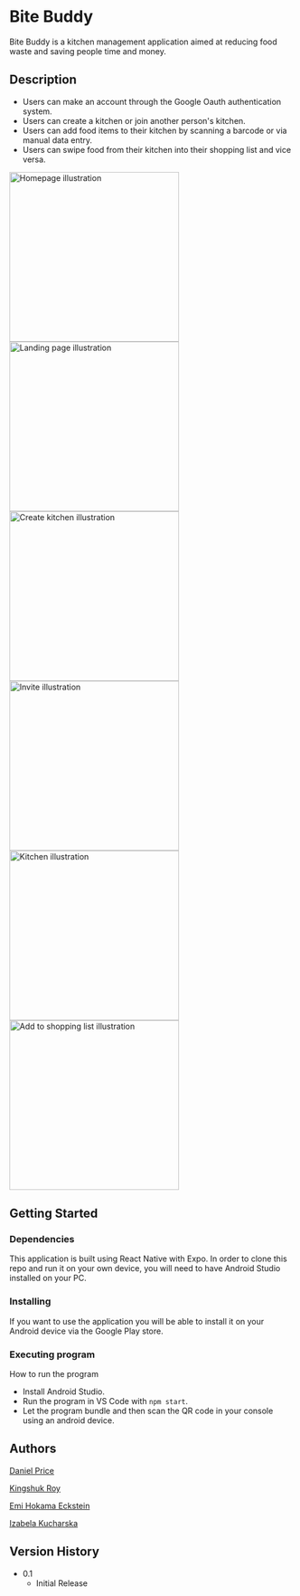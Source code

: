 # Bite Buddy

Bite Buddy is a kitchen management application aimed at reducing food waste and saving people time and money.

## Description

* Users can make an account through the Google Oauth authentication system.
* Users can create a kitchen or join another person's kitchen.
* Users can add food items to their kitchen by scanning a barcode or via manual data entry.
* Users can swipe food from their kitchen into their shopping list and vice versa.

<img src="https://github.com/Bite-Buddy/bite-buddy-front-end/assets/56130851/13b3c57e-22ad-4c04-b2ad-d1c0aa5c5385" alt="Homepage illustration" width="300"/>
<img src="https://github.com/Bite-Buddy/bite-buddy-front-end/assets/56130851/7b611a83-e699-4d49-aa15-d6a5c94ef3cb" alt="Landing page illustration" width="300"/>
<img src="https://github.com/Bite-Buddy/bite-buddy-front-end/assets/56130851/b545a75b-0ea9-4a15-ab77-dd7135ff9f57" alt="Create kitchen illustration" width="300"/>
<img src="https://github.com/Bite-Buddy/bite-buddy-front-end/assets/56130851/01c6e2a3-29f7-4c7e-af05-9bae6df2c42b" alt="Invite illustration" width="300"/>
<img src="https://github.com/Bite-Buddy/bite-buddy-front-end/assets/56130851/fbcce8eb-ea90-4350-a7fe-7782db4122b1" alt="Kitchen illustration" width="300"/>
<img src="https://github.com/Bite-Buddy/bite-buddy-front-end/assets/56130851/ae398994-762b-4a68-ad42-1f31c27c3f5c" alt="Add to shopping list illustration" width="300"/>

## Getting Started

### Dependencies

This application is built using React Native with Expo.
In order to clone this repo and run it on your own device, you will need to have Android Studio installed on your PC.

### Installing

If you want to use the application you will be able to install it on your Android device via the Google Play store.

### Executing program

How to run the program
* Install Android Studio.
* Run the program in VS Code with ```npm start```.
* Let the program bundle and then scan the QR code in your console using an android device.

## Authors

[Daniel Price](https://github.com/Pricey-93)

[Kingshuk Roy](https://github.com/KingshukR)

[Emi Hokama Eckstein](https://github.com/Emi-HE)

[Izabela Kucharska](https://github.com/izabelakucharska)

## Version History

* 0.1
    * Initial Release
